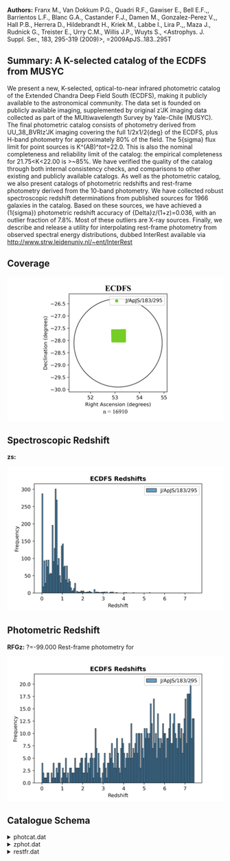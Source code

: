 **Authors:** Franx M., Van Dokkum P.G., Quadri R.F., Gawiser E., Bell E.F.,, Barrientos L.F., Blanc G.A., Castander F.J., Damen M., Gonzalez-Perez V.,, Hall P.B., Herrera D., Hildebrandt H., Kriek M., Labbe I., Lira P.,, Maza J., Rudnick G., Treister E., Urry C.M., Willis J.P., Wuyts S., <Astrophys. J. Suppl. Ser., 183, 295-319 (2009)>, =2009ApJS..183..295T

## Summary: A K-selected catalog of the ECDFS from MUSYC 

We present a new, K-selected, optical-to-near infrared photometric catalog of the Extended Chandra Deep Field South (ECDFS), making it publicly available to the astronomical community. The data set is founded on publicly available imaging, supplemented by original z'JK imaging data collected as part of the MUltiwavelength Survey by Yale-Chile (MUSYC). The final photometric catalog consists of photometry derived from UU_38_BVRIz'JK imaging covering the full 1/2x1/2{deg} of the ECDFS, plus H-band photometry for approximately 80% of the field. The 5{sigma} flux limit for point sources is K^(AB)^_tot_=22.0. This is also the nominal completeness and reliability limit of the catalog: the empirical completeness for 21.75<K<22.00 is >~85%. We have verified the quality of the catalog through both internal consistency checks, and comparisons to other existing and publicly available catalogs. As well as the photometric catalog, we also present catalogs of photometric redshifts and rest-frame photometry derived from the 10-band photometry. We have collected robust spectroscopic redshift determinations from published sources for 1966 galaxies in the catalog. Based on these sources, we have achieved a (1{sigma}) photometric redshift accuracy of {Delta}z/(1+z)=0.036, with an outlier fraction of 7.8%. Most of these outliers are X-ray sources. Finally, we describe and release a utility for interpolating rest-frame photometry from observed spectral energy distributions, dubbed InterRest available via http://www.strw.leidenuniv.nl/~ent/InterRest
## Coverage
![image](https://raw.githubusercontent.com/joshgithubbin/Sherlock-DDF/refs/heads/main/Catalogue%20Plotting/Catalogues/J-ApJS-183-295/Subcatalogues/ECDFS/Plots/fieldcover.png)
## Spectroscopic Redshift 
 
**zs:**  
 

![image](https://raw.githubusercontent.com/joshgithubbin/Sherlock-DDF/refs/heads/main/Catalogue%20Plotting/Catalogues/J-ApJS-183-295/Subcatalogues/ECDFS/Plots/zspec.png)
## Photometric Redshift 
 
**RFGz:** ?=-99.000 Rest-frame photometry for 
 

![image](https://raw.githubusercontent.com/joshgithubbin/Sherlock-DDF/refs/heads/main/Catalogue%20Plotting/Catalogues/J-ApJS-183-295/Subcatalogues/ECDFS/Plots/zphot.png)
## Catalogue Schema

<details>
<summary>photcat.dat</summary>

| Bytes   | Format   | Units    | Label   | Explanations                                            |
|:--------|:---------|:---------|:--------|:--------------------------------------------------------|
| 1- 5    | I5       | ---      | Seq     | [1,16910]+ Object identifier number                     |
| 7- 16   | F10.7    | deg      | RAdeg   | [52.8547,53.432] Right ascension in degrees             |
| 18- 28  | F11.7    | deg      | DEdeg   | [-28.0668,-27.5507] Declination in degrees              |
| 30      | I1       | ---      | Field   | [8] Internal MUSYC field identifier (ECDFS=8)           |
| 32- 39  | F8.3     | pix      | Xpix    | X center of light position                              |
| 41- 48  | F8.3     | pix      | Ypix    | Y center of light position                              |
| 50- 54  | F5.2     | arcsec   | diam1   | [2.5,78.23] Effective diameter (1)                      |
| 56- 67  | E12.6    | 0.363mJy | FU      | [-0.384,32365.4] Observed flux in U-band (2)            |
| 69- 77  | E9.4     | 0.363mJy | e_FU    | [0.04957,3.294] FU measurement uncertainty              |
| 79- 90  | E12.6    | 0.363mJy | FU38    | [-0.681,35010] Observed flux in U_38_ band (2)          |
| 92-100  | E9.5     | 0.363mJy | e_FU38  | [0.083,7.711] FU38 measurement uncertainty              |
| 102-113 | E12.6    | 0.363mJy | FB      | [-0.6,30406] Observed flux in B-band (2)                |
| 115-123 | E9.6     | 0.363mJy | e_FB    | [0.03,3.08] FB measurement uncertainty                  |
| 125-136 | E12.6    | 0.363mJy | FV      | [-0.8,61857] Observed flux in V-band (2)                |
| 138-146 | E9.6     | 0.363mJy | e_FV    | [0.04,4.551] FV measurement uncertainty                 |
| 148-159 | E12.6    | 0.363mJy | FR      | [-1.3,114880] Observed flux in R-band (2)               |
| 161-169 | E9.6     | 0.363mJy | e_FR    | [0.05,6.221] FR measurement uncertainty                 |
| 171-182 | E12.6    | 0.363mJy | FI      | [-2.6,282972] Observed flux in I-band (2)               |
| 184-192 | E9.7     | 0.363mJy | e_FI    | [0.24,23.61] FI measurement uncertainty                 |
| 194-205 | E12.6    | 0.363mJy | Fz'     | [-116,574102] Observed flux in z' band (2)              |
| 207-215 | E9.5     | 0.363mJy | e_Fz'   | [0.49,52.52] Fz' measurement uncertainty                |
| 217-228 | E12.6    | 0.363mJy | FJ      | [-35,1.273e+6] Observed flux in J-band (2)              |
| 230-238 | E9.4     | 0.363mJy | e_FJ    | [0.633,137.5] FJ measurement uncertainty                |
| 240-251 | E12.6    | 0.363mJy | FH      | [-2e+8,8.23e+9] Observed flux in H-band (2)             |
| 253-261 | E9.4     | 0.363mJy | e_FH    | [1.1,30.3] FH measurement uncertainty                   |
| 263-274 | E12.6    | 0.363mJy | FK      | [-2,2.115e+6] Observed flux in K-band (2)               |
| 276-284 | E9.4     | 0.363mJy | e_FK    | [1.37,96.41] FK measurement uncertainty                 |
| 286-290 | F5.2     | arcsec   | diam2   | [2.5,69.6] Effective diameter of the AUTO               |
| 292-311 | F20.13   | ---      | FKtot   | [-29,760570] Total K flux-based on                      |
| 313-321 | E9.4     | ---      | e_FKtot | [1.5,18.95] FK_tot measurement uncertainty (3)          |
| 323-332 | E10.4    | ---      | FK4ap   | [-47,492100] K flux, as measured in a                   |
| 334-342 | E9.4     | ---      | e_FK4ap | [0,2.301] FK_4ap measurement uncertainty                |
| 344-363 | F20.13   | ---      | FKSEx   | [-28,760570] K flux within SExtractor's                 |
| 365-373 | E9.4     | ---      | e_FKSEx | [1.3,92.3] FK_auto measurement uncertainty              |
| 375-384 | F10.6    | arcsec   | R50     | [-10,119.113] K-band half-light radius                  |
| 386-390 | F5.3     | ---      | Ell     | [0,0.788] K band ellipticity (4)                        |
| 392-397 | F6.2     | deg      | PA      | [-90,90] K band position angle (4)                      |
| 399-402 | F4.2     | ---      | Uw      | [0,1.51] Relative weight in the U-band                  |
| 404-407 | F4.2     | ---      | U38w    | [0,1.01] Relative weight in the U_38_-band              |
| 409-412 | F4.2     | ---      | Bw      | [0,1.77] Relative weight in the B-band                  |
| 414-417 | F4.2     | ---      | Vw      | [0,2.64] Relative weight in the V-band                  |
| 419-422 | F4.2     | ---      | Rw      | [0,1.91] Relative weight in the R-band                  |
| 424-427 | F4.2     | ---      | Iw      | [0,1.33] Relative weight in the I-band                  |
| 429-432 | F4.2     | ---      | z'w     | [0,1] Relative weight in the z' band                    |
| 434-438 | F5.2     | ---      | Jw      | [0,2.64] Relative weight in the J-b                     |
| 440-444 | F5.2     | ---      | Hw      | [0,56.98] Relative weight in the H-band (5)             |
| 446-449 | F4.2     | ---      | Kw      | [0.21,2.82] Relative weight in the K-band (5)           |
| 451-455 | I5       | ---      | idSEx   | [770,24285] The original SExtractor identifier          |
| 457     | I1       | ---      | f1      | [1,1] Deblending flag from SExtractor                   |
| 459     | I1       | ---      | f2      | [0,1] Deblending flag from SExtractor                   |
| 461-471 | F11.8    | ---      | zs      | ?=-1. Literature spectroscopic redshift                 |
| 473-479 | A7       | ---      | r_zs    | Source code for zs (7)                                  |
| 481-484 | A4       | ---      | q_zs    | Quality flag for zs, from source                        |
| 486-491 | A6       | ---      | Sptype  | Spectral classification, from source                    |
| 493-509 | E17.9    | ---      | Qzs     | ?=-99. Figure of merit for zs, from                     |
| 510     | A1       | ---      | n_Qzs   | [I] I for infinity                                      |
| 512     | I1       | ---      | n_zs    | [0,5] Number of corroborating zs                        |
| 514     | I1       | ---      | f_zs    | [0,1] Flag indicating wheter zs is considered           |
| 12      | minutes  | from     | the     | catalog output by SExtractor.                           |
| 20      | =        | Cimatti  | et      | al. (2002, Cat. <J/A+A/392/395>), Mignoli et al. (2005, |

**Note**: Effective diameter (i.e., (4{pi}A)^0.5^, where A is the aperture area)
          we use the larger of SExtractor's ISO aperture and a 2.5" diameter
          aperture to measure colors (see Section 4.5).
Note (2): All fluxes are given in such a way that they can be transformed to AB
          magnitudes using a zero-point of 25; in other words, fluxes are given
          in units of 0.363mJy.
Note (3): Total K flux-based on SExtractor's AUTO measurement - with corrections
          applied for missed flux and background over-subtraction (see Section
          4.3) - and the associated measurement uncertainty, which accounts for
          correlated noise, random background subtraction errors, spatial
          variations in the noise, Poisson shot noise, etc. (see Section 4.6)
Note (4): Morphological parameters from SExtractor, measured from the 1" FWHM
          K image.
Note (5): For all but the z' and H bands, this is essentially the exposure time,
          normalized by the nominal values.
          For the H band, this value is derived from the mock exposure map
          described in Section 3.1;
          for the z' band, this is a binary flag indicating whether the z'
          photometry is significantly affected by light from a nearby bright
          star.
Note (6): Recall that we have excised all detections with an effective exposure
          time of less than 12 minutes from the catalog output by SExtractor.
Note (7): Spectroscopic redshifts have been collected from a number of public,
          published works. In collacting these redshifts, where multiple
          (consistent) redshift determinations are available for a given object,
          we have chosen to adopt the first published determination, except
          where a later determination includes spectral classification data not
          given previously. We also choose Xray selected catalogues (viz.
          Szokoly et al. (2004, Cat. <J/ApJS/155/271> and Treister et al.,
          2009ApJ...693.1713T) in preference to others,
          considering Xray selection as an additional piece of classification
          information. Where there is no consensus (e.g. two different redshifts
          from two different sources), we have chosen according to the quality
          flags. The codes for spectroscopic redshift sources are as follows:
    K20 = Cimatti et al. (2002, Cat. <J/A+A/392/395>), Mignoli et al. (2005,
          Cat. <J/A+A/437/883>)
   Xray = Szokoly et al. (2004, Cat. <J/ApJS/155/271>)
   VVDS = Le Fevre et al. (2004, Cat. <J/A+A/428/1043>)
  GDS-F = Vanzella et al. (2005, Cat. <J/A+A/434/53>,
          2006, Cat. <J/A+A/454/423>, 2008, Cat. <J/A+A/478/83>)
  GDS-V = Popesso et al. (2008, 2009A&A...494..443P)
 IMAGES = Ravikumar et al. (2007, Cat. <J/A+A/465/1099>)
 MUS-I, MUS-V = Treister et al. (2009ApJ...693.1713T)
  Kopsv = Koposov et al. (in prep.)
  KX    = Croom et al. (2001, Cat. <J/MNRAS/328/150>)
  SNe   = Strolger et al. (2004, Cat. <J/ApJ/613/200>)
 vdWel  = Van der Wel et al. (2004ApJ...601L...5V, 2005ApJ...631..145V)
 Daddi  = Daddi et al. (2005ApJ...626..680D)
 LCIRS  = Doherty et al. (2005, Cat. <J/MNRAS/361/525>)
 Kriek  = Kriek et al. (2006ApJ...649L..71K).
Note (8): For each spectroscopic redshift determination, we have evaluated a
          "figure of merit", characterising the consistency of the photometry
          with that redshift, using the recipe described by Brammer et al.
          (2008ApJ...686.1503B).

</details>

<details>
<summary>zphot.dat</summary>

| Bytes   | Format   | Units   | Label   | Explanations                                    |
|:--------|:---------|:--------|:--------|:------------------------------------------------|
| 1- 5    | I5       | ---     | Seq     | [1,16910]+ Object identifier as in the          |
| 7- 16   | F10.6    | ---     | ---     | [-99] Spectroscopic redshift determination as   |
| 18- 24  | F7.3     | ---     | za      | ?=-99 Maximum likelihood redshift, allowing     |
| 26- 32  | F7.3     | ---     | zm1     | ?=-99 Probability-weighted mean redshift        |
| 34- 45  | E12.6    | ---     | chia    | ?=-99.000 Chi2 value associated with each fit   |
| 47- 53  | F7.3     | ---     | zp      | ?=-99 Maximum likelihood redshift, allowing     |
| 55- 66  | E12.6    | ---     | chip    | ?=-99 Chi2 value associated with each fit       |
| 68- 74  | F7.3     | ---     | zm2     | ?=-99 Probability-weighted mean redshift with   |
| 76- 82  | F7.3     | ---     | odds    | ?=-99 The fraction of the total integrated      |
| 2       | of       | the     | zm2     | value                                           |
| 84- 90  | F7.3     | ---     | z68l    | ?=-99 Lower limit on redshift at 68% confidence |
| 92- 98  | F7.3     | ---     | z68u    | ?=-99 Upper limit on redshift at 68% confidence |
| 100-106 | F7.3     | ---     | z95l    | ?=-99 Lower limit on redshift at 95% confidence |
| 108-114 | F7.3     | ---     | z95u    | ?=-99 Upper limit on redshift at 95% confidence |
| 116-122 | F7.3     | ---     | z99l    | ?=-99 Lower limit on redshift at 99% confidence |
| 124-130 | F7.3     | ---     | z99u    | ?=-99 Upper limit on redshift at 99% confidence |
| 132-134 | I3       | ---     | Npt     | ?=-99 The number of photometric points used to  |
</details>

<details>
<summary>restfr.dat</summary>

| Bytes   | Format   | Units   | Label    | Explanations                                  |
|:--------|:---------|:--------|:---------|:----------------------------------------------|
| 1- 5    | I5       | ---     | Seq      | [1,16910]+ Object identifier as in the        |
| 7- 13   | F7.3     | ---     | z        | ?=-99.000 Assumed redshift; we use either the |
| 2       | value    | output  | by       | EAZY, or the spectroscopic                    |
| 15- 24  | E10.4    | ---     | RFBU     | ?=-99.000 Rest-frame photometry for           |
| 26- 27  | I2       | ---     | extrapnf | [-1,1] Extrapn flag from InterRest (1)        |
| 29      | I1       | ---     | wigapnf  | [0,3] Widegapn flag from InterRest (2)        |
| 31- 40  | E10.4    | ---     | RFBB     | ?=-99.000 Rest-frame photometry for           |
| 42- 43  | I2       | ---     | exBBf    | [-1,1] Extrapn flag (1)                       |
| 45      | I1       | ---     | wiBBf    | [0,3] Widegapn flag (2)                       |
| 47- 56  | E10.4    | ---     | RFBV     | ?=-99.000 Rest-frame photometry for           |
| 58- 59  | I2       | ---     | exBVf    | [-1,1] Extrapn flag (1)                       |
| 61      | I1       | ---     | wiBVf    | [0,3] Widegapn flag (2)                       |
| 63- 72  | E10.4    | ---     | RFBR     | ?=-99.000 Rest-frame photometry for           |
| 74- 75  | I2       | ---     | exBRf    | [-1,1] Extrapn flag (1)                       |
| 77      | I1       | ---     | wiBRf    | [0,3] Widegapn flag (2)                       |
| 79- 88  | E10.4    | ---     | RFBI     | ?=-99.000 Rest-frame photometry for           |
| 90- 91  | I2       | ---     | exBIf    | [-1,1] Extrapn flag (1)                       |
| 93      | I1       | ---     | wiBIf    | [0,3] Widegapn flag (2)                       |
| 95-104  | E10.4    | ---     | RFJU     | ?=-99.000 Rest-frame photometry for           |
| 106-107 | I2       | ---     | exJUf    | [-1,1] Extrapn flag (1)                       |
| 109     | I1       | ---     | wiJUf    | [0,3] Widegapn flag (2)                       |
| 111-120 | E10.4    | ---     | RFJB     | ?=-99.000 Rest-frame photometry for           |
| 122-123 | I2       | ---     | exJBf    | [-1,1] Extrapn flag (1)                       |
| 125     | I1       | ---     | wiJBf    | [0,3] Widegapn flag (2)                       |
| 127-136 | E10.4    | ---     | RFJV     | ?=-99.000 Rest-frame photometry for           |
| 138-139 | I2       | ---     | exJVf    | [-1,1] Extrapn flag (1)                       |
| 141     | I1       | ---     | wiJVf    | [0,3] Widegapn flag (2)                       |
| 143-152 | E10.4    | ---     | RFJR     | ?=-99.000 Rest-frame photometry for           |
| 154-155 | I2       | ---     | exJRf    | [-1,1] Extrapn flag (1)                       |
| 157     | I1       | ---     | wiJRf    | [0,3] Widegapn flag (2)                       |
| 159-168 | E10.4    | ---     | RFJI     | ?=-99.000 ] Rest-frame photometry for         |
| 170-171 | I2       | ---     | exJIf    | [-1,1] Extrapnflag  (1)                       |
| 173     | I1       | ---     | wiJIf    | [0,3] Widegapn flag (2)                       |
| 175-184 | E10.4    | ---     | RFGu     | ?=-99.000 Rest-frame photometry for           |
| 186-187 | I2       | ---     | exGuf    | [-1,1] Extrapn flag (1)                       |
| 189     | I1       | ---     | wiGuf    | [0,3] Widegapn flag (2)                       |
| 191-200 | E10.4    | ---     | RFGg     | ?=-99.000 Rest-frame photometry for           |
| 202-203 | I2       | ---     | exGgf    | [-1,1] Extrapn flag (1)                       |
| 205     | I1       | ---     | wiGgf    | [0,3] Widegapn flag (2)                       |
| 207-216 | E10.4    | ---     | RFGr     | ?=-99.000 Rest-frame photometry for           |
| 218-219 | I2       | ---     | exGrf    | [-1,1] Extrapn flag (1)                       |
| 221     | I1       | ---     | wiGrf    | [0,3] Widegapn flag (2)                       |
| 223-232 | E10.4    | ---     | RFGi     | ?=-99.000 Rest-frame photometry for           |
| 234-235 | I2       | ---     | exGif    | [-1,1] Extrapn flag (1)                       |
| 237     | I1       | ---     | wiGif    | [0,3] Widegapn flag (2)                       |
| 239-248 | E10.4    | ---     | RFGz     | ?=-99.000 Rest-frame photometry for           |
| 250-251 | I2       | ---     | exGzf    | [-1,1] Extrapn flag (1)                       |
| 253     | I1       | ---     | wiGzf    | [0,3] Widegapn flag (2)                       |
| 255-264 | E10.4    | ---     | RFNUV    | ?=-99.000 Rest-frame photometry for           |
| 266-267 | I2       | ---     | exNUVf   | [-1,0] Extrapn flag (1)                       |
| 269     | I1       | ---     | wiNUVf   | [0,3] Widegapn flag (2)                       |
| 271-280 | E10.4    | ---     | RFFUV    | ?=-99.000 Rest-frame photometry for           |
| 282-283 | I2       | ---     | exFUVf   | [-1,0] Extrapnflag (1)                        |
| 285     | I1       | ---     | wiFUVf   | [0,3] Widegapn flag (2)                       |
| 287-292 | F6.2     | ---     | Dist     | ?=-99.00 The distance modulus implied by      |
| 99      | in       | the     | RFFUV    | column means Infinite value.                  |

**Note**: Flag outputs by InteRest, extrapn, where n refers to the
     rest-frame filter number, which indicates where it has extrapolated
     beyond the observed SED.
Note (2): Flag outputs by InteRest, widegapn, where n refers to the
     rest-frame filter number, which indicates where it has not used
     neighboring filters due to, for example, missing or negative
     photometry.
Note (3): -99 in the RFFUV column means Infinite value.
Note (4): the fluxes are observed fluxes through rest-frame filters:
     therefore the conversion to apparent and rest-frame magnitudes using
     the appropriate zero-point and distanc modulus should be performed.

</details>

